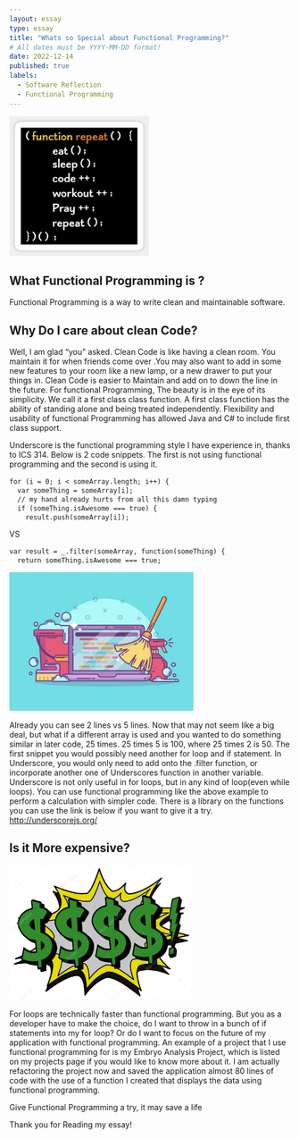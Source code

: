 ```yaml
---
layout: essay
type: essay
title: "Whats so Special about Functional Programming?"
# All dates must be YYYY-MM-DD format!
date: 2022-12-14
published: true
labels:
  - Software Reflection
  - Functional Programming
---
```


<img width="250px" class="rounded float-start pe-4" src="../img/functionP.png">

## What Functional Programming is ? 
Functional Programming is a way to write clean and maintainable software. 

## Why Do I care about clean Code?
Well, I am glad “you” asked. Clean Code is like having a clean room. You maintain it for when friends come over .You may also want to add in some new features to your room like a new lamp, or a new drawer to put your things in.  Clean Code is easier to Maintain and add on to down the line in the future. 
For functional Programming, The beauty is in the eye  of its simplicity. 
We call it a first class class function. A first class function has the ability of standing alone and being treated independently. Flexibility and usability of functional Programming has allowed Java and C# to include  first class support. 

Underscore is the functional programming style I have experience in, thanks to ICS 314. 
Below is 2 code snippets. The first is not using functional programming and the second is using it.
```
for (i = 0; i < someArray.length; i++) {
  var someThing = someArray[i];
  // my hand already hurts from all this damn typing
  if (someThing.isAwesome === true) {
    result.push(someArray[i]);
```
VS
```
var result = _.filter(someArray, function(someThing) {
  return someThing.isAwesome === true;
```
<img width="330px" class="rounded float-start pe-4" src="../img/cleanCodeP.png">

Already you can see 2 lines vs 5 lines. Now that may not seem like a big deal, but what if a different array is used and you wanted to do something similar in later code, 25 times. 25 times 5 is 100, where 25 times 2 is 50. The first snippet you would possibly need another for loop and if statement. In Underscore, you would only need to add onto the .filter function, or incorporate another one of Underscores function in another variable. Underscore is not only useful in for loops, but in any kind of loop(even while loops). You can use functional programming like the above example to perform a calculation with simpler code. There is a library on the functions you can use the link is below if you want to give it a try. http://underscorejs.org/ 

## Is it More expensive?

<img width="330px" class="rounded float-start pe-4" src="../img/moneyP.png">

For loops are technically faster than functional programming. But you as a developer have to make the choice, do I want to throw in a bunch of if statements into my for loop? Or do I want to focus on the future of my application with functional programming. An example of a project that I use functional programming for is my Embryo Analysis Project, which is listed on my projects page if you would like to know more about it. I am actually refactoring the project now and saved the application almost 80 lines of code with the use of a function I created that displays the data using functional programming.

Give Functional Programming a try, it may save a life

Thank you for Reading my essay!
